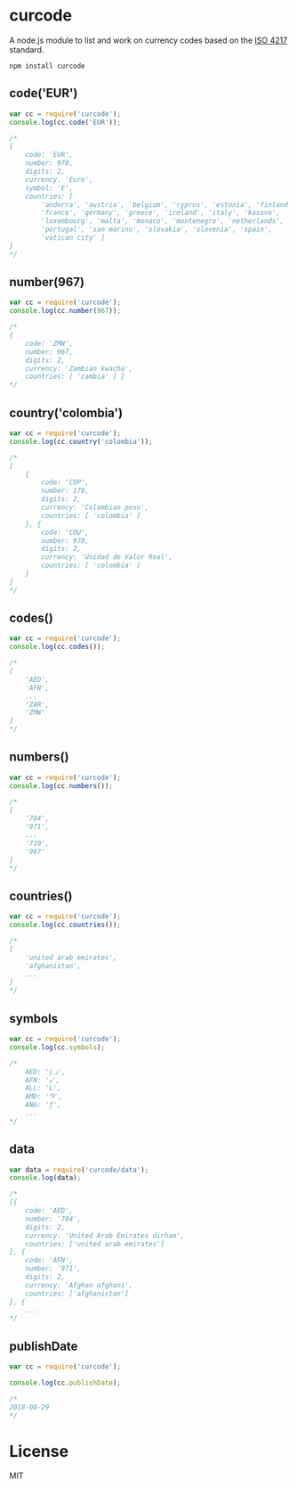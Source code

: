 # curcode

A node.js module to list and work on currency codes based on the [ISO 4217](http://en.wikipedia.org/wiki/ISO_4217)
standard.

	npm install curcode

## code('EUR')

``` js
var cc = require('curcode');
console.log(cc.code('EUR'));

/*
{
	code: 'EUR',
	number: 978,
	digits: 2,
	currency: 'Euro',
	symbol: '€',
	countries: [
		'andorra', 'austria', 'belgium', 'cyprus', 'estonia', 'finland',
		'france', 'germany', 'greece', 'ireland', 'italy', 'kosovo',
		'luxembourg', 'malta', 'monaco', 'montenegro', 'netherlands',
		'portugal', 'san marino', 'slovakia', 'slovenia', 'spain',
		'vatican city' ]
}
*/
```

## number(967)

``` js
var cc = require('curcode');
console.log(cc.number(967));

/*
{
	code: 'ZMW',
	number: 967,
	digits: 2,
	currency: 'Zambian kwacha',
	countries: [ 'zambia' ] }
*/
```

## country('colombia')

``` js
var cc = require('curcode');
console.log(cc.country('colombia'));

/*
[
	{
		code: 'COP',
		number: 170,
		digits: 2,
		currency: 'Colombian peso',
		countries: [ 'colombia' ]
	}, {
		code: 'COU',
		number: 970,
		digits: 2,
		currency: 'Unidad de Valor Real',
		countries: [ 'colombia' ]
	}
]
*/
```

## codes()

``` js
var cc = require('curcode');
console.log(cc.codes());

/*
[
	'AED',
	'AFN',
	...
	'ZAR',
	'ZMW'
]
*/
```

## numbers()

``` js
var cc = require('curcode');
console.log(cc.numbers());

/*
[
	'784',
	'971',
	...
	'710',
	'967'
]
*/
```

## countries()

``` js
var cc = require('curcode');
console.log(cc.countries());

/*
[ 
	'united arab emirates',
	'afghanistan',
	...
]
*/
```

## symbols

``` js
var cc = require('curcode');
console.log(cc.symbols);

/*
    AED: 'د.إ',
    AFN: '؋',
    ALL: 'L',
    AMD: '֏',
    ANG: 'ƒ',
    ...
*/
```

## data

``` js
var data = require('curcode/data');
console.log(data);

/*
[{
	code: 'AED',
	number: '784',
	digits: 2,
	currency: 'United Arab Emirates dirham',
	countries: ['united arab emirates']
}, {
	code: 'AFN',
	number: '971',
	digits: 2,
	currency: 'Afghan afghani',
	countries: ['afghanistan']
}, {
	...
*/
```

## publishDate

```js
var cc = require('curcode');

console.log(cc.publishDate);

/*
2018-08-29
*/
```

# License

MIT
